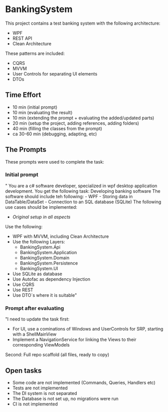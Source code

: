 # BankingSystem

This project contains a test banking system with the following architecture:

- WPF
- REST API
- Clean Architecture

These patterns are included:

- CQRS 
- MVVM
- User Controls for separating UI elements
- DTOs

## Time Effort

- 10 min (initial prompt)
- 10 min (evaluating the result)
- 10 min (extending the prompt + evaluating the added/updated parts)
- 20 min (setup the project, adding references, adding folders)
- 40 min (filling the classes from the prompt)
- ca 30-60 min (debugging, adapting, etc)

## The Prompts
These prompts were used to complete the task:

### Initial prompt

" You are a c# software developer, specialized in wpf desktop application development. You get the following task: Developing banking software The software should include teh following: - WPF - Storing data in DataTable/DataSet - Connection to an SQL database (SQLite) The following use cases should be implemented: 
- *Original setup in all aspects*
    

Use the following: 
- WPF with MVVM, including Clean Architecture 
- Use the following Layers: 
    - BankingSystem.Api 
    - BankingSystem.Application 
    - BankingSystem.Domain 
    - BankingSystem.Persistence 
    - BankingSystem.UI 
- Use SQLite as database 
- Use Autofac as dependency Injection 
- Use CQRS 
- Use REST 
- Use DTO´s where it is suitable"

### Prompt after evaluating

"I need to update the task first: 
- For UI, use a cominations of Windows and UserControls for SRP, starting with a ShellMainView 
- Implement a NavigationService for linking the Views to their corresponding ViewModels 

Second: Full repo scaffold (all files, ready to copy)

## Open tasks
- Some code are not implemented (Commands, Queries, Handlers etc)
- Tests are not implemented
- The DI system is not separated
- The Database is not set up, no migrations were run
- CI is not implemented
